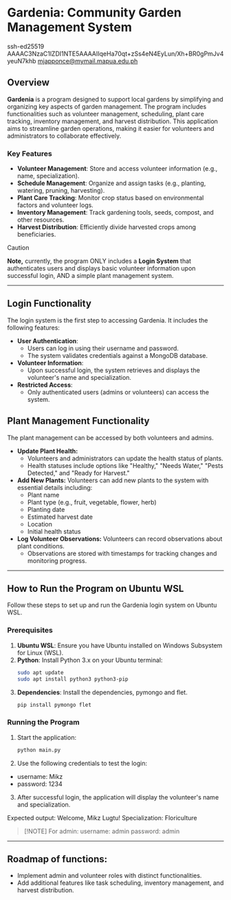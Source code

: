 # Gardenia: Community Garden Management System
ssh-ed25519 AAAAC3NzaC1lZDI1NTE5AAAAIIqeHa70qt+zSs4eN4EyLun/Xh+BR0gPmJv4yeuN7khb mjapponce@mymail.mapua.edu.ph

## Overview

**Gardenia** is a program designed to support local gardens by simplifying and organizing key aspects of garden management. The program includes functionalities such as volunteer management, scheduling, plant care tracking, inventory management, and harvest distribution. This application aims to streamline garden operations, making it easier for volunteers and administrators to collaborate effectively.

### Key Features
- **Volunteer Management**: Store and access volunteer information (e.g., name, specialization).
- **Schedule Management**: Organize and assign tasks (e.g., planting, watering, pruning, harvesting).
- **Plant Care Tracking**: Monitor crop status based on environmental factors and volunteer logs.
- **Inventory Management**: Track gardening tools, seeds, compost, and other resources.
- **Harvest Distribution**: Efficiently divide harvested crops among beneficiaries.

> [!CAUTION] 
> **Note,** currently, the program ONLY includes a **Login System** that authenticates users and displays basic volunteer information upon successful login, AND a simple plant management system.

---

## Login Functionality

The login system is the first step to accessing Gardenia. It includes the following features:

- **User Authentication**:
  - Users can log in using their username and password.
  - The system validates credentials against a MongoDB database.
- **Volunteer Information**:
  - Upon successful login, the system retrieves and displays the volunteer's name and specialization.
- **Restricted Access**:
  - Only authenticated users (admins or volunteers) can access the system.

## Plant Management Functionality

The plant management can be accessed by both volunteers and admins.

- **Update Plant Health:**
  - Volunteers and administrators can update the health status of plants.
  - Health statuses include options like "Healthy," "Needs Water," "Pests Detected," and "Ready for Harvest."
- **Add New Plants:**
Volunteers can add new plants to the system with essential details including:
  - Plant name
  - Plant type (e.g., fruit, vegetable, flower, herb)
  - Planting date
  - Estimated harvest date
  - Location
  - Initial health status
- **Log Volunteer Observations:**
Volunteers can record observations about plant conditions.
  - Observations are stored with timestamps for tracking changes and monitoring progress.

---

## How to Run the Program on Ubuntu WSL

Follow these steps to set up and run the Gardenia login system on Ubuntu WSL.

### Prerequisites

1. **Ubuntu WSL**: Ensure you have Ubuntu installed on Windows Subsystem for Linux (WSL).
2. **Python**: Install Python 3.x on your Ubuntu terminal:
   ```bash
   sudo apt update
   sudo apt install python3 python3-pip
   ```
3. **Dependencies**: Install the dependencies, pymongo and flet.
   ```bash
   pip install pymongo flet
   ```

### Running the Program

1. Start the application:
   ```bash
   python main.py
   ```
2. Use the following credentials to test the login:
  - username: Mikz
  - password: 1234
3. After successful login, the application will display the volunteer's name and specialization.

Expected output:
Welcome, Mikz Lugtu!
Specialization: Floriculture


> [!NOTE] For admin:
> username: admin
> password: admin



---

## Roadmap of functions:
- Implement admin and volunteer roles with distinct functionalities.
- Add additional features like task scheduling, inventory management, and harvest distribution.
